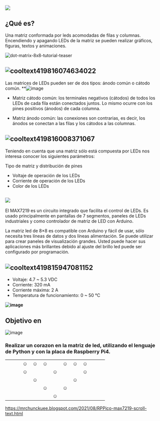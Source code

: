 # **![](https://user-images.githubusercontent.com/44456885/189565498-e6c8d9f9-88a8-4aac-bf35-f399c48b0843.png)**

## ¿Qué es?
Una matriz conformada por leds acomodadas de filas y columnas.
Encendiendo y apagando LEDs de la matriz se pueden realizar gráficos, figuras, textos y animaciones.

![dot-matrix-8x8-tutorial-teaser](https://user-images.githubusercontent.com/44456885/191666375-32364640-4132-415c-86ae-c21c7da4b789.gif)


## ![cooltext419816074634022](https://user-images.githubusercontent.com/44456885/191669655-2f0fd4fb-68be-4333-bafd-db159ebcbc89.png)

Las matrices de LEDs pueden ser de dos tipos: ánodo común o cátodo común.
**![image](https://user-images.githubusercontent.com/44456885/189586972-1bd2c07c-7978-4e49-aeb7-e76942047e90.png)


- Matriz cátodo común: los terminales negativos (cátodos) de todos los LEDs de cada fila están conectados juntos. Lo mismo ocurre con los pines positivos (ánodos) de cada columna.

- Matriz ánodo común: las conexiones son contrarias, es decir, los ánodos se conectan a las filas y los cátodos a las columnas.

## ![cooltext419816008371067](https://user-images.githubusercontent.com/44456885/191669375-aa37aa1b-a342-4057-80d5-a0163792ccae.png)

Teniendo en cuenta que una matriz sólo está compuesta por LEDs nos interesa conocer los siguientes parámetros:

Tipo de matriz y distribución de pines
- Voltaje de operación de los LEDs
- Corriente de operación de los LEDs
- Color de los LEDs

## **![](https://user-images.githubusercontent.com/44456885/190032795-d2fcea92-f6d0-491a-87d8-48a38db6212a.png)**

El MAX7219 es un circuito integrado que facilita el control de LEDs. Es usado principalmente en pantallas de 7 segmentos, paneles de LEDs industriales y como controlador de matriz de LED con Arduino.


La matriz led de 8×8 es compatible con Arduino y fácil de usar, sólo necesita tres líneas de
datos y dos líneas alimentación. Se puede utilizar para crear paneles de
visualización grandes. Usted puede hacer sus aplicaciones más brillantes debido
al ajuste del brillo led puede ser configurado por programación.

## ![cooltext419815947081152](https://user-images.githubusercontent.com/44456885/191669237-1b3523f4-1d14-4dba-8f19-0469ce343830.png)

- Voltaje: 4.7 ~ 5.3 VDC
- Corriente: 320 mA
- Corriente máxima: 2 A
- Temperatura de funcionamiento: 0 ~ 50 °C


**![image](https://user-images.githubusercontent.com/44456885/190033340-2cc3d7b7-ff44-4578-bab4-55d136f9005b.png)**
## Objetivo en 
![image](https://user-images.githubusercontent.com/44456885/191343588-21c540e8-3a5f-49ac-8e5f-8ba515c654fe.png)
### Realizar un corazon en la matriz de led, utilizando el lenguaje de Python y con la placa de Raspberry Pi4.
|   |   |   |   |   |   |   |   |   |   |   |   |   |
|---|---|---|---|---|---|---|---|---|---|---|---|---|
|   |   |   | ☺ | ☺ | ☺ |   | ☺ | ☺ | ☺ |   |   |   |
|   |   |   | ☺ |   |   | ☺ |   |   | ☺ |   |   |   |
|   |   |   |   | ☺ |   |   |   | ☺ |   |   |   |   |
|   |   |   |   |   | ☺ |   | ☺ |   |   |   |   |   |
|   |   |   |   |   |   | ☺ |   |   |   |   |   |   |






https://mrchunckuee.blogspot.com/2021/08/RPPico-max7219-scroll-text.html

